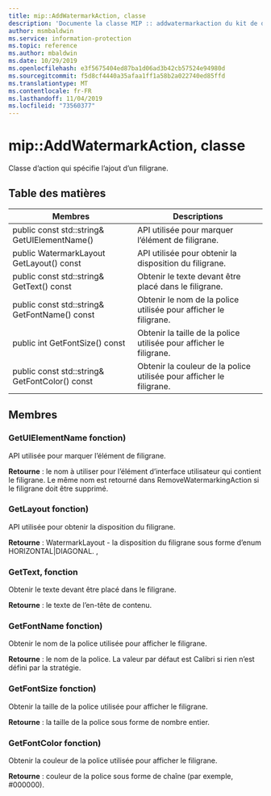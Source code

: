 ```yaml
---
title: mip::AddWatermarkAction, classe
description: 'Documente la classe MIP :: addwatermarkaction du kit de développement logiciel (SDK) Microsoft Information Protection (MIP).'
author: msmbaldwin
ms.service: information-protection
ms.topic: reference
ms.author: mbaldwin
ms.date: 10/29/2019
ms.openlocfilehash: e3f5675404ed87ba1d06ad3b42cb57524e94980d
ms.sourcegitcommit: f5d8cf4440a35afaa1ff1a58b2a022740ed85ffd
ms.translationtype: MT
ms.contentlocale: fr-FR
ms.lasthandoff: 11/04/2019
ms.locfileid: "73560377"
---
```

# <a name="class-mipaddwatermarkaction"></a>mip::AddWatermarkAction, classe 
Classe d’action qui spécifie l’ajout d’un filigrane.
  
## <a name="summary"></a>Table des matières
 Membres                        | Descriptions                                
--------------------------------|---------------------------------------------
public const std::string& GetUIElementName()  |  API utilisée pour marquer l’élément de filigrane.
public WatermarkLayout GetLayout() const  |  API utilisée pour obtenir la disposition du filigrane.
public const std::string& GetText() const  |  Obtenir le texte devant être placé dans le filigrane.
public const std::string& GetFontName() const  |  Obtenir le nom de la police utilisée pour afficher le filigrane.
public int GetFontSize() const  |  Obtenir la taille de la police utilisée pour afficher le filigrane.
public const std::string& GetFontColor() const  |  Obtenir la couleur de la police utilisée pour afficher le filigrane.
  
## <a name="members"></a>Membres
  
### <a name="getuielementname-function"></a>GetUIElementName fonction)
API utilisée pour marquer l’élément de filigrane.

  
**Retourne** : le nom à utiliser pour l’élément d’interface utilisateur qui contient le filigrane. Le même nom est retourné dans RemoveWatermarkingAction si le filigrane doit être supprimé.
  
### <a name="getlayout-function"></a>GetLayout fonction)
API utilisée pour obtenir la disposition du filigrane.

  
**Retourne** : WatermarkLayout - la disposition du filigrane sous forme d’enum HORIZONTAL|DIAGONAL. ,
  
### <a name="gettext-function"></a>GetText, fonction
Obtenir le texte devant être placé dans le filigrane.

  
**Retourne** : le texte de l’en-tête de contenu.
  
### <a name="getfontname-function"></a>GetFontName fonction)
Obtenir le nom de la police utilisée pour afficher le filigrane.

  
**Retourne** : le nom de la police. La valeur par défaut est Calibri si rien n’est défini par la stratégie.
  
### <a name="getfontsize-function"></a>GetFontSize fonction)
Obtenir la taille de la police utilisée pour afficher le filigrane.

  
**Retourne** : la taille de la police sous forme de nombre entier.
  
### <a name="getfontcolor-function"></a>GetFontColor fonction)
Obtenir la couleur de la police utilisée pour afficher le filigrane.

  
**Retourne** : couleur de la police sous forme de chaîne (par exemple, #000000).